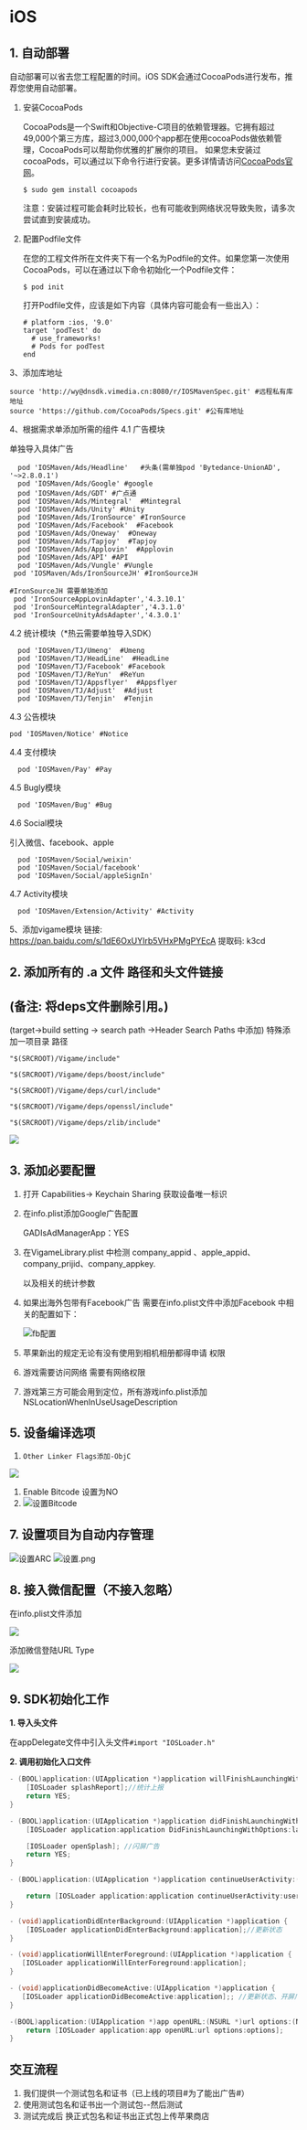 # iOS



## 1. 自动部署

自动部署可以省去您工程配置的时间。iOS SDK会通过CocoaPods进行发布，推荐您使用自动部署。 

1.  安装CocoaPods 

    CocoaPods是一个Swift和Objective-C项目的依赖管理器。它拥有超过49,000个第三方库，超过3,000,000个app都在使用cocoaPods做依赖管理，CocoaPods可以帮助你优雅的扩展你的项目。 如果您未安装过cocoaPods，可以通过以下命令行进行安装。更多详情请访问[CocoaPods官网](https://cocoapods.org/)。 

    ```
    $ sudo gem install cocoapods

    ```

    注意：安装过程可能会耗时比较长，也有可能收到网络状况导致失败，请多次尝试直到安装成功。 

2.  配置Podfile文件 

    在您的工程文件所在文件夹下有一个名为Podfile的文件。如果您第一次使用CocoaPods，可以在通过以下命令初始化一个Podfile文件： 

    ```
    $ pod init

    ```

    打开Podfile文件，应该是如下内容（具体内容可能会有一些出入）： 

    ```
    # platform :ios, '9.0'
    target 'podTest' do
      # use_frameworks!
      # Pods for podTest
    end

    ```

3、添加库地址

```
source 'http://wy@dnsdk.vimedia.cn:8080/r/IOSMavenSpec.git' #远程私有库地址
source 'https://github.com/CocoaPods/Specs.git' #公有库地址
```
4、根据需求单添加所需的组件
4.1 广告模块

单独导入具体广告
```
  pod 'IOSMaven/Ads/Headline'   #头条(需单独pod 'Bytedance-UnionAD', '~>2.8.0.1')
  pod 'IOSMaven/Ads/Google' #google
  pod 'IOSMaven/Ads/GDT' #广点通
  pod 'IOSMaven/Ads/Mintegral'  #Mintegral
  pod 'IOSMaven/Ads/Unity' #Unity
  pod 'IOSMaven/Ads/IronSource' #IronSource
  pod 'IOSMaven/Ads/Facebook'  #Facebook
  pod 'IOSMaven/Ads/Oneway'  #Oneway
  pod 'IOSMaven/Ads/Tapjoy'  #Tapjoy
  pod 'IOSMaven/Ads/Applovin'  #Applovin
  pod 'IOSMaven/Ads/API' #API
  pod 'IOSMaven/Ads/Vungle' #Vungle
 pod 'IOSMaven/Ads/IronSourceJH' #IronSourceJH 
```
```
#IronSourceJH 需要单独添加
 pod 'IronSourceAppLovinAdapter','4.3.10.1'
 pod 'IronSourceMintegralAdapter','4.3.1.0'
 pod 'IronSourceUnityAdsAdapter','4.3.0.1'
```
4.2 统计模块（*热云需要单独导入SDK）
```
  pod 'IOSMaven/TJ/Umeng'  #Umeng
  pod 'IOSMaven/TJ/HeadLine'  #HeadLine
  pod 'IOSMaven/TJ/Facebook' #Facebook
  pod 'IOSMaven/TJ/ReYun'  #ReYun
  pod 'IOSMaven/TJ/Appsflyer'  #Appsflyer
  pod 'IOSMaven/TJ/Adjust'  #Adjust
  pod 'IOSMaven/TJ/Tenjin'  #Tenjin
```
4.3 公告模块
```
pod 'IOSMaven/Notice' #Notice
```
4.4 支付模块

```
  pod 'IOSMaven/Pay' #Pay
```
4.5 Bugly模块

```
  pod 'IOSMaven/Bug' #Bug
```
4.6 Social模块

引入微信、facebook、apple
```
  pod 'IOSMaven/Social/weixin'
  pod 'IOSMaven/Social/facebook'
  pod 'IOSMaven/Social/appleSignIn'
```
4.7 Activity模块

```
  pod 'IOSMaven/Extension/Activity' #Activity
```
5、添加vigame模块
 链接: https://pan.baidu.com/s/1dE6OxUYIrb5VHxPMgPYEcA 提取码: k3cd 

### 

## 2. 添加所有的 .a 文件 路径和头文件链接

## (备注: 将deps文件删除引用。\)

\(target-&gt;build setting -&gt; search path -&gt;Header Search Paths 中添加\) 特殊添加一项目录 路径

`"$(SRCROOT)/Vigame/include"`

`"$(SRCROOT)/Vigame/deps/boost/include"`

`"$(SRCROOT)/Vigame/deps/curl/include"`

`"$(SRCROOT)/Vigame/deps/openssl/include"`

`"$(SRCROOT)/Vigame/deps/zlib/include"`

![](../../../.gitbook/assets/1648908-f0a533025fd7e71f.png)

## 3. 添加必要配置

1. 打开 Capabilities-&gt; Keychain Sharing 获取设备唯一标识
2. 在info.plist添加Google广告配置

   GADIsAdManagerApp：YES

4. 在VigameLibrary.plist 中检测 company\_appid 、apple\_appid、company\_prijid、company\_appkey.

   以及相关的统计参数

5. 如果出海外包带有Facebook广告 需要在info.plist文件中添加Facebook 中相关的配置如下：

   ![fb&#x914D;&#x7F6E;](../../../.gitbook/assets/2183351-96f3333dbc663e72.png)

6. 苹果新出的规定无论有没有使用到相机相册都得申请 权限
7. 游戏需要访问网络 需要有网络权限
8. 游戏第三方可能会用到定位，所有游戏info.plist添加NSLocationWhenInUseUsageDescription



## 5. 设备编译选项

1. `Other Linker Flags添加-ObjC`

![](../../../.gitbook/assets/2183351-f13ed84628186502.png.jpeg)

1. Enable Bitcode 设置为NO
2. ![&#x8BBE;&#x7F6E;Bitcode](../../../.gitbook/assets/1648908-a8b9998bf49b9737.png)

## 7. 设置项目为自动内存管理

![&#x8BBE;&#x7F6E;ARC](../../../.gitbook/assets/2183351-ff19eccac2bf6326.png.jpeg) ![&#x8BBE;&#x7F6E;.png](../../../.gitbook/assets/1648908-2b663a3c58c6a41b.png)

## 8. 接入微信配置（不接入忽略）

在info.plist文件添加

![](../../../.gitbook/assets/1648908-3b9d2adf2506a9a7.jpg)

添加微信登陆URL Type

![](../../../.gitbook/assets/1648908-7aa347ae8a163c04.png)

## 9. SDK初始化工作

**1. 导入头文件**

在appDelegate文件中引入头文件`#import "IOSLoader.h"`

**2. 调用初始化入口文件**

```objectivec
- (BOOL)application:(UIApplication *)application willFinishLaunchingWithOptions:(NSDictionary *)launchOptions {
    [IOSLoader splashReport];//统计上报
    return YES;
}

- (BOOL)application:(UIApplication *)application didFinishLaunchingWithOptions:(NSDictionary *)launchOptions {
    [IOSLoader application:application DidFinishLaunchingWithOptions:launchOptions];//初始化

    [IOSLoader openSplash]; //闪屏广告
    return YES;
}

- (BOOL)application:(UIApplication *)application continueUserActivity:(NSUserActivity *)userActivity restorationHandler:(void (^)(NSArray<id<UIUserActivityRestoring>> * _Nullable))restorationHandler {

    return [IOSLoader application:application continueUserActivity:userActivity restorationHandler:restorationHandler];
}

- (void)applicationDidEnterBackground:(UIApplication *)application {
    [IOSLoader applicationDidEnterBackground:application];//更新状态
}

- (void)applicationWillEnterForeground:(UIApplication *)application {
   [IOSLoader applicationWillEnterForeground:application];
}

- (void)applicationDidBecomeActive:(UIApplication *)application {
   [IOSLoader applicationDidBecomeActive:application];; //更新状态、开屏广告
}

-(BOOL)application:(UIApplication *)app openURL:(NSURL *)url options:(NSDictionary<UIApplicationOpenURLOptionsKey,id> *)options {
    return [IOSLoader application:app openURL:url options:options];
}
```

## 交互流程

1. 我们提供一个测试包名和证书（已上线的项目\#为了能出广告\#）
2. 使用测试包名和证书出一个测试包--然后测试
3. 测试完成后 换正式包名和证书出正式包上传苹果商店

